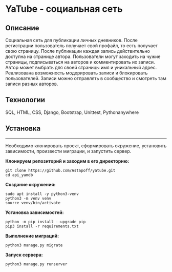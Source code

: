 # YaTube - социальная сеть

## Описание

Cоциальная сеть для публикации личных дневников. 
После регистрации пользователь получает свой профайл, то есть получает свою страницу. 
После публикации каждая запись действительно доступна на странице автора.
Пользователи могут заходить на чужие страницы, подписываться на авторов и комментировать их записи. 
Автор может выбрать для своей страницы имя и уникальный адрес.
Реализована возможность модерировать записи и блокировать пользователей.
Записи можно отправлять в сообщество и смотреть там записи разных авторов.

## Технологии

SQL, HTML, CSS, Django, Bootstrap, Unittest, Pythonanywhere

## Установка

---

Необходимо клонировать проект, сформировать окружение, 
установить зависимости, произвести миграции, и запустить сервер.

**Клонируем репозиторий и заходим в его директорию:**

```shell
git clone https://github.com/Astapoff/yatube.git
cd api_yamdb
```

**Создание окружения:**

```shell
sudo apt install -y python3-venv
python3 -m venv venv
source venv/bin/activate
```

**Установка зависимостей:**

```shell
python -m pip install --upgrade pip
pip3 install -r requirements.txt
```

**Выполнение миграций:**

```shell
python3 manage.py migrate
```

**Запуск сервера:**

```shell
python3 manage.py runserver
```

